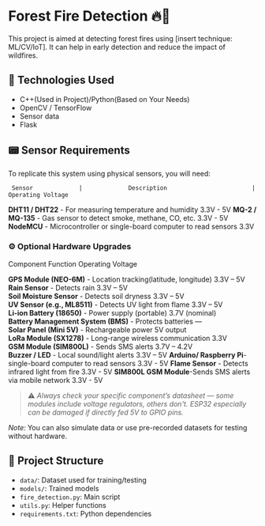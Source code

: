 # Forest Fire Detection 🔥🌲

This project is aimed at detecting forest fires using [insert technique: ML/CV/IoT]. It can help in early detection and reduce the impact of wildfires.


## 🔧 Technologies Used

- C++(Used in Project)/Python(Based on Your Needs)
- OpenCV / TensorFlow 
- Sensor data
- Flask




## 📟 Sensor Requirements

To replicate this system using physical sensors, you will need:

     Sensor             |             Description                        |       Operating Voltage 

 **DHT11 / DHT22** - For measuring temperature and humidity                          3.3V - 5V
 **MQ-2 / MQ-135** - Gas sensor to detect smoke, methane, CO, etc.                   3.3V - 5V
 **NodeMCU**  - Microcontroller or single-board computer to read sensors                3.3V
 


 ### ⚙️ Optional Hardware Upgrades
 

   Component                   Function                               Operating Voltage 

**GPS Module (NEO-6M)**  - Location tracking(latitude, longitude)     3.3V – 5V         
**Rain Sensor**          - Detects rain                               3.3V – 5V         
**Soil Moisture Sensor** - Detects soil dryness                       3.3V – 5V         
**UV Sensor (e.g., ML8511)** - Detects UV light from flame            3.3V – 5V         
**Li-ion Battery (18650)** - Power supply (portable)                  3.7V (nominal)    
**Battery Management System (BMS)** - Protects batteries                   —                 
**Solar Panel (Mini 5V)** - Rechargeable power                        5V output        
**LoRa Module (SX1278)** - Long-range wireless communication          3.3V              
**GSM Module (SIM800L)** - Sends SMS alerts                           3.7V – 4.2V       
**Buzzer / LED**         - Local sound/light alerts                   3.3V – 5V
**Arduino/ Raspberry Pi**- single-board computer to read sensors      3.3V - 5V
**Flame Sensor**  - Detects infrared light from fire                  3.3V - 5V
**SIM800L GSM Module**-Sends SMS alerts via mobile network            3.3V - 5V


> ⚠️ *Always check your specific component’s datasheet — some modules include voltage regulators, others don't. ESP32 especially can be damaged if directly fed 5V to GPIO pins.*

*Note:* You can also simulate data or use pre-recorded datasets for testing without hardware.

## 📁 Project Structure

- `data/`: Dataset used for training/testing
- `models/`: Trained models
- `fire_detection.py`: Main script
- `utils.py`: Helper functions
- `requirements.txt`: Python dependencies
